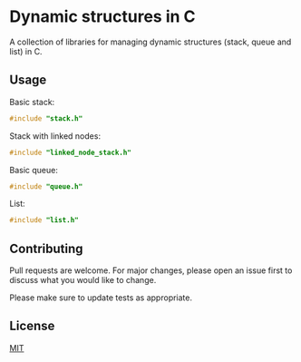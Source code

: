 # Dynamic structures in C

A collection of libraries for managing dynamic structures (stack, queue and list) in C.

## Usage

Basic stack:
```c
#include "stack.h"
```

Stack with linked nodes:
```c
#include "linked_node_stack.h"
```

Basic queue:
```c
#include "queue.h"
```

List:
```c
#include "list.h"
```

## Contributing
Pull requests are welcome. For major changes, please open an issue first to discuss what you would like to change.

Please make sure to update tests as appropriate.

## License
[MIT](https://choosealicense.com/licenses/mit/)
